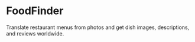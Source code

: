 # FoodFinder
Translate restaurant menus from photos and get dish images, descriptions, and reviews worldwide.

